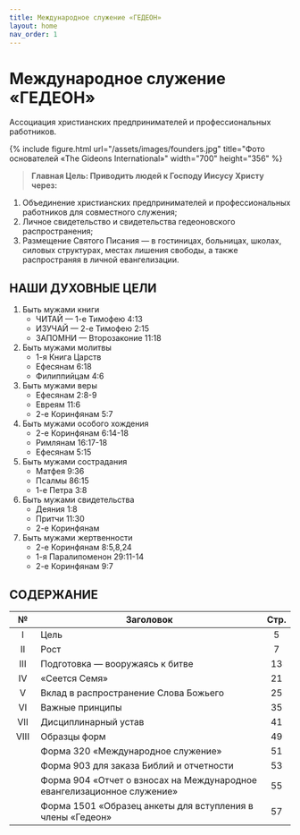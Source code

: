 ```yaml
---
title: Международное служение «ГЕДЕОН»
layout: home
nav_order: 1
---
```


# Международное служение «ГЕДЕОН»

Ассоциация христианских предпринимателей и профессиональных работников.

{% include figure.html url="/assets/images/founders.jpg" title="Фото основателей «The Gideons International»"
width="700" height="356" %}

> **Главная Цель: Приводить людей к Господу Иисусу Христу через:**

1. Объединение христианских предпринимателей и профессиональных работников для совместного служения;
2. Личное свидетельство и свидетельства гедеоновского распространения;
3. Размещение Святого Писания — в гостиницах, больницах, школах, силовых структурах,
    местах лишения свободы, а также распространяя в личной евангелизации.
   
## НАШИ ДУХОВНЫЕ ЦЕЛИ

1. Быть мужами книги
    + ЧИТАЙ — 1-е Тимофею 4:13
    + ИЗУЧАЙ — 2-е Тимофею 2:15
    + ЗАПОМНИ — Второзаконие 11:18
2. Быть мужами молитвы
    + 1-я Книга Царств
    + Ефесянам 6:18
    + Филиппийцам 4:6
3. Быть мужами веры
    + Ефесянам 2:8-9
    + Евреям 11:6
    + 2-е Коринфянам 5:7
4. Быть мужами особого хождения
    + 2-е Коринфянам 6:14-18
    + Римлянам 16:17-18
    + Ефесянам 5:15
5. Быть мужами сострадания
    + Матфея 9:36
    + Псалмы 86:15
    + 1-e Петра 3:8
6. Быть мужами свидетельства
    + Деяния 1:8
    + Притчи 11:30
    + 2-е Коринфянам
7. Быть мужами жертвенности
    + 2-е Коринфянам 8:5,8,24
    + 1-я Паралипоменон 29:11-14
    + 2-е Коринфянам 9:7

## СОДЕРЖАНИЕ

<table> <thead> <tr> <th style="width:2em;text-align: center">№</th> <th style="text-align: center">Заголовок</th> <th style="width:2em;text-align: center">Стр.</th> </tr> </thead> <tbody> <tr> <td style="text-align: center">I</td> <td style="text-align: left">Цель</td> <td style="text-align: center">5</td> </tr> <tr> <td style="text-align: center">II</td> <td style="text-align: left">Рост</td> <td style="text-align: center">7</td> </tr> <tr> <td style="text-align: center">III</td> <td style="text-align: left">Подготовка — вооружаясь к битве</td> <td style="text-align: center">13</td> </tr> <tr> <td style="text-align: center">IV</td> <td style="text-align: left">«Сеется Семя»</td> <td style="text-align: center">21</td> </tr> <tr> <td style="text-align: center">V</td> <td style="text-align: left">Вклад в распространение Слова Божьего</td> <td style="text-align: center">25</td> </tr> <tr> <td style="text-align: center">VI</td> <td style="text-align: left">Важные принципы</td> <td style="text-align: center">35</td> </tr> <tr> <td style="text-align: center">VII</td> <td style="text-align: left">Дисциплинарный устав</td> <td style="text-align: center">41</td> </tr> <tr> <td style="text-align: center">VIII</td> <td style="text-align: left">Образцы форм</td> <td style="text-align: center">49</td> </tr> <tr> <td style="text-align: center">&nbsp;</td> <td style="text-align: left">Форма 320 «Международное служение»</td> <td style="text-align: center">51</td> </tr> <tr> <td style="text-align: center">&nbsp;</td> <td style="text-align: left">Форма 903 для заказа Библий и отчетности</td> <td style="text-align: center">53</td> </tr> <tr> <td style="text-align: center">&nbsp;</td> <td style="text-align: left">Форма 904 «Отчет о взносах на Международное евангелизационное служение»</td> <td style="text-align: center">55</td> </tr> <tr> <td style="text-align: center">&nbsp;</td> <td style="text-align: left">Форма 1501 «Образец анкеты для вступления в члены «Гедеон»</td> <td style="text-align: center">57</td> </tr> </tbody> </table>
